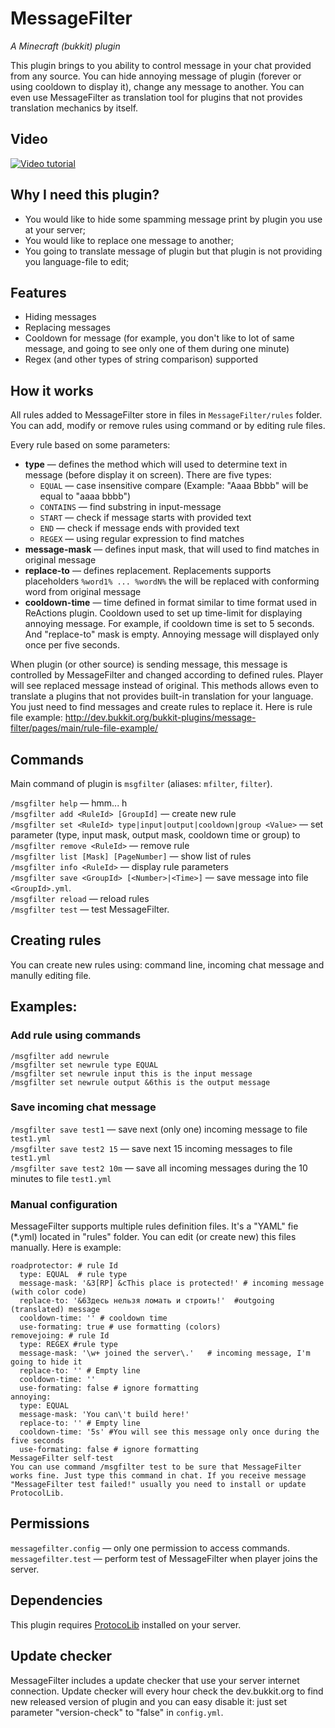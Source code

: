 # MessageFilter
_A Minecraft (bukkit) plugin_

This plugin brings to you ability to control message in your chat provided from any source. You can hide annoying message of plugin (forever or using cooldown to display it), change any message to another. You can even use MessageFilter as translation tool for plugins that not provides translation mechanics by itself.

## Video
[![Video tutorial](https://img.youtube.com/vi/1JG9_OxcqZI/maxresdefault.jpg)](https://www.youtube.com/watch?v=1JG9_OxcqZI)

## Why I need this plugin?
* You would like to hide some spamming message print by plugin you use at your server;
* You would like to replace one message to another;
* You going to translate message of plugin but that plugin is not providing you language-file to edit;

## Features
* Hiding messages
* Replacing messages
* Cooldown for message (for example, you don't like to lot of same message, and going to see only one of them during one minute)
* Regex (and other types of string comparison) supported

## How it works
All rules added to MessageFilter store in files in `MessageFilter/rules` folder. You can add, modify or remove rules using command or by editing rule files.

Every rule based on some parameters:
* **type** — defines the method which will used to determine text in message (before display it on screen). There are five types:
  * `EQUAL` — case insensitive compare (Example: "Aaaa Bbbb" will be equal to "aaaa bbbb")
  * `CONTAINS` — find substring in input-message
  * `START` — check if message starts with provided text
  * `END` — check if message ends with provided text
  * `REGEX` — using regular expression to find matches
* **message-mask** — defines input mask, that will used to find matches in original message
* **replace-to** — defines replacement. Replacements supports placeholders `%word1% ... %wordN%` the will be replaced with conforming word from original message
* **cooldown-time** — time defined in format similar to time format used in ReActions plugin. Cooldown used to set up time-limit for displaying annoying message. For example, if cooldown time is set to 5 seconds. And "replace-to" mask is empty. Annoying message will displayed only once per five seconds.

When plugin (or other source) is sending message, this message is controlled by MessageFilter and changed according to defined rules. Player will see replaced message instead of original. This methods allows even to translate a plugins that not provides built-in translation for your language. You just need to find messages and create rules to replace it. Here is rule file example: http://dev.bukkit.org/bukkit-plugins/message-filter/pages/main/rule-file-example/

## Commands
Main command of plugin is `msgfilter` (aliases: `mfilter`, `filter`).

`/msgfilter help` — hmm... h  
`/msgfilter add <RuleId> [GroupId]` — create new rule  
`/msgfilter set <RuleId> type|input|output|cooldown|group <Value>` — set parameter (type, input mask, output mask, cooldown time or group) to <Value>  
`/msgfilter remove <RuleId>` — remove rule  
`/msgfilter list [Mask] [PageNumber]` — show list of rules  
`/msgfilter info <RuleId>` — display rule parameters  
`/msgfilter save <GroupId> [<Number>|<Time>]` — save message into file `<GroupId>.yml`.  
`/msgfilter reload` — reload rules  
`/msgfilter test` — test MessageFilter.  

## Creating rules
You can create new rules using: command line, incoming chat message and manully editing file.

## Examples:
### Add rule using commands
`/msgfilter add newrule`  
`/msgfilter set newrule type EQUAL`  
`/msgfilter set newrule input this is the input message`  
`/msgfilter set newrule output &6this is the output message`  

### Save incoming chat message
`/msgfilter save test1` — save next (only one) incoming message to file `test1.yml`  
`/msgfilter save test2 15` — save next 15 incoming messages to file `test1.yml`  
`/msgfilter save test2 10m` — save all incoming messages during the 10 minutes to file `test1.yml`  

### Manual configuration
MessageFilter supports multiple rules definition files. It's a "YAML" fie (*.yml) located in "rules" folder. You can edit (or create new) this files manually. Here is example:
```
roadprotector: # rule Id
  type: EQUAL  # rule type
  message-mask: '&3[RP] &cThis place is protected!' # incoming message (with color code)
  replace-to: '&6Здесь нельзя ломать и строить!'  #outgoing (translated) message
  cooldown-time: '' # cooldown time
  use-formating: true # use formatting (colors)
removejoing: # rule Id
  type: REGEX #rule type
  message-mask: '\w+ joined the server\.'   # incoming message, I'm going to hide it
  replace-to: '' # Empty line
  cooldown-time: ''
  use-formating: false # ignore formatting
annoying:
  type: EQUAL  
  message-mask: 'You can\'t build here!'
  replace-to: '' # Empty line
  cooldown-time: '5s' #You will see this message only once during the five seconds
  use-formating: false # ignore formatting
MessageFilter self-test
You can use command /msgfilter test to be sure that MessageFilter works fine. Just type this command in chat. If you receive message "MessageFilter test failed!" usually you need to install or update ProtocolLib.
```

## Permissions
`messagefilter.config` — only one permission to access commands.  
`messagefilter.test` — perform test of MessageFilter when player joins the server.

## Dependencies
This plugin requires [ProtocoLib](https://www.spigotmc.org/resources/protocollib.1997/) installed on your server.

## Update checker
MessageFilter includes a update checker that use your server internet connection. Update checker will every hour check the dev.bukkit.org to find new released version of plugin and you can easy disable it: just set parameter "version-check" to "false" in `config.yml`.
